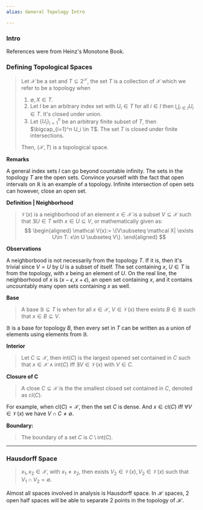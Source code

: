 ```yaml
---
alias: General Topology Intro

---
```

### **Intro**

References were from Heinz's Monotone Book. 

### **Defining Topological Spaces**

> Let $\mathcal X$ be a set and $T \subseteq 2^{\mathcal X}$, the set $T$ is a collection of $\mathcal X$ which we refer to be a topology when 
> 1. $\emptyset, X \in T$. 
> 2. Let $I$ be an arbitrary index set with $U_i\in T$ for all $i\in I$ then $\bigcup_{i\in I}U_i \in T$. It's closed under union. 
> 3. Let $\{U_i\}_{i=1}^n$ be an arbitrary finite subset of $T$, then $\bigcap_{i=1}^n U_i \in T$. The set $T$ is closed under finite intersections. 
> 
> Then, $(\mathcal X, T)$ is a topological space. 


**Remarks**

A general index sets $I$ can go beyond countable infinity. The sets in the topology $T$ are the open sets. 
Convince yourself with the fact that open intervals on $\mathbb R$ is an example of a topology. 
Infinite intersection of open sets can however, close an open set. 


**Definition | Neighborhood**

> $\mathcal V(x)$ is a neighborhood of an element $x\in \mathcal X$ is a subset $V\subseteq \mathcal X$ such that $\exists U\in T$ with $x\in U \subseteq V$, or mathematically given as: 
> $$
> \begin{aligned}
>   \mathcal V(x):= \{V\subseteq \mathcal X| \exists U\in T: x\in U \subseteq V\}.
> \end{aligned}
> $$

**Observations**

A neighborbood is not necessarily from the topology $T$. If it is, then it's trivial since $V = U$ by $U$ is a subset of itself. The set containing $x$,  $U\in T$ is from the topology, with $x$ being an element of $U$. On the real line, the neighborhood of $x$ is $(x - \epsilon, x + \epsilon)$, an open set containing $x$, and it contains uncountably many open sets containing $x$ as well. 

**Base**

> A base $\mathbb B\subseteq T$ is when for all $x\in \mathcal X$, $V \in \mathcal V(x)$ there exists $B\in \mathbb B$ such that $x\in B \subseteq V$. 

$\mathbb  B$ is a base for topology $B$, then every set in $T$ can be written as a union of elements using elements from $\mathbb B$. 

**Interior**

> Let $C\subseteq \mathcal X$, then $\text{int}(C)$ is the largest opened set contained in $C$ such that $x\in \mathcal X\wedge \text{int}(C)$ iff $\exists V \in \mathcal V(x)$ with $V\in C$. 

**Closure of C**

> A close $C\subseteq \mathcal X$ is the the smallest closed set contained in $C$, denoted as $\text{cl}(C)$. 

For example, when $\text{cl}(C) = \mathcal X$, then the set $C$ is dense. And $x\in \text{cl}(C)$ iff $\forall V\in \mathcal V(x)$ we have $V \cap C\neq \emptyset$. 

**Boundary:**

> The boundary of a set $C$ is $C\setminus \text{int}(C)$. 

---
### **Hausdorff Space**

> $x_1, x_2 \in \mathcal X$, with $x_1 \neq x_2$, then exists $V_2 \in \mathcal V(x), V_2\in \mathcal V(x)$ such that $V_1\cap V_2 = \emptyset$. 


Almost all spaces involved in analysis is Hausdorff space. 
In $\mathcal H$ spaces, 2 open half spaces will be able to separate 2 points in the topology of $\mathcal H$. 
